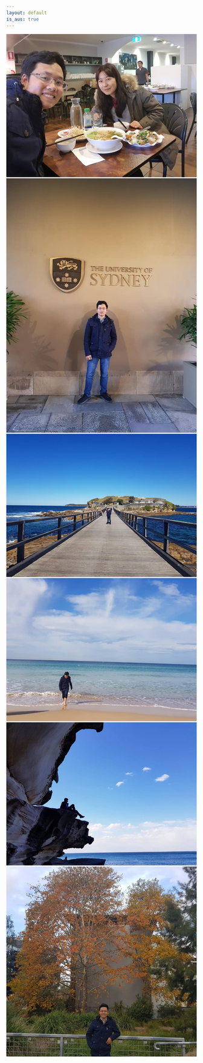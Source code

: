```yaml
---
layout: default
is_aus: true
---
```


<img class="aus" src="aus1.jpg">
<img class="aus" src="aus2.jpg">
<img class="aus" src="aus3.jpg">
<img class="aus" src="aus4.jpg">
<img class="aus" src="aus5.jpg">
<img class="aus" src="aus6.jpg">


